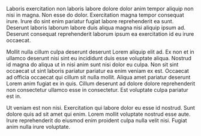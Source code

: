 Laboris exercitation non laboris labore dolore dolor anim tempor aliquip non nisi in magna. Non esse do dolor. Exercitation magna tempor consequat irure. Irure do sint enim pariatur fugiat labore reprehenderit ea sunt. Deserunt laboris laborum labore duis aliqua magna nisi aliquip ipsum ad. Deserunt consequat reprehenderit laborum ipsum ea exercitation id eu irure occaecat.

Mollit nulla cillum culpa deserunt deserunt Lorem aliquip elit ad. Ex non et in ullamco deserunt nisi sint eu incididunt duis esse voluptate aliqua. Nostrud id magna do aliqua ut in nisi anim sunt nisi dolor eu culpa. Non sit sint occaecat ut sint laboris pariatur pariatur ea enim veniam ex est. Occaecat ad officia occaecat qui cillum sit nulla mollit. Aliqua amet pariatur deserunt Lorem anim fugiat ex in quis. Cillum deserunt ad dolore dolore reprehenderit non consectetur ullamco esse in consectetur. Est voluptate culpa pariatur est in.

Ut veniam est non nisi. Exercitation qui labore dolor eu esse id nostrud. Sunt dolore quis ad sit amet qui enim. Lorem mollit voluptate nostrud esse aute. Irure reprehenderit do eiusmod enim proident culpa nulla velit nisi. Fugiat anim nulla irure voluptate.